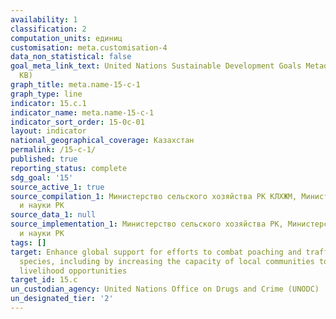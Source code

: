 ```yaml
---
availability: 1
classification: 2
computation_units: единиц
customisation: meta.customisation-4
data_non_statistical: false
goal_meta_link_text: United Nations Sustainable Development Goals Metadata (PDF 211
  KB)
graph_title: meta.name-15-c-1
graph_type: line
indicator: 15.c.1
indicator_name: meta.name-15-c-1
indicator_sort_order: 15-0c-01
layout: indicator
national_geographical_coverage: Казахстан
permalink: /15-c-1/
published: true
reporting_status: complete
sdg_goal: '15'
source_active_1: true
source_compilation_1: Министерство сельского хозяйства РК КЛХЖМ, Министерство образования
  и науки РК
source_data_1: null
source_implementation_1: Министерство сельского хозяйства РК, Министерство образования
  и науки РК
tags: []
target: Enhance global support for efforts to combat poaching and trafficking of protected
  species, including by increasing the capacity of local communities to pursue sustainable
  livelihood opportunities
target_id: 15.c
un_custodian_agency: United Nations Office on Drugs and Crime (UNODC)
un_designated_tier: '2'
---
```

